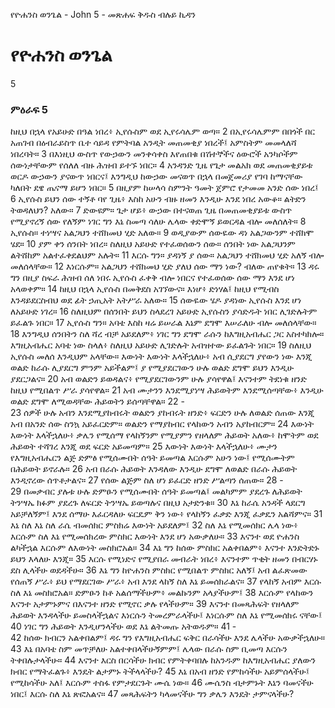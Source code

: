 ﻿
የዮሐንስ ወንጌል - John 5 - መጽሐፍ ቅዱስ ብሉይ ኪዳን
# የዮሐንስ ወንጌል
5
### ምዕራፍ 5
 ከዚህ በኋላ የአይሁድ በዓል ነበረ፥ ኢየሱስም ወደ ኢየሩሳሌም ወጣ።
2  በኢየሩሳሌምም በበጎች በር አጠገብ በዕብራይስጥ ቤተ ሳይዳ የምትባል አንዲት መጠመቂያ ነበረች፤ አምስትም መመላለሻ ነበረባት።
3  በእነዚህ ውስጥ የውኃውን መንቀሳቀስ እየጠበቁ በሽተኞችና ዕውሮች አንካሶችም ሰውነታቸውም የሰለለ ብዙ ሕዝብ ይተኙ ነበር።
4  አንዳንድ ጊዜ የጌታ መልአክ ወደ መጠመቂያይቱ ወርዶ ውኃውን ያናውጥ ነበርና፤ እንግዲህ ከውኃው መናወጥ በኋላ በመጀመሪያ የገባ ከማናቸው ካለበት ደዌ ጤናማ ይሆን ነበር።
5  በዚያም ከሠላሳ ስምንት ዓመት ጀምሮ የታመመ አንድ ሰው ነበረ፤
6  ኢየሱስ ይህን ሰው ተኝቶ ባየ ጊዜ፥ እስከ አሁን ብዙ ዘመን እንዲሁ እንደ ነበረ አውቆ። ልትድን ትወዳለህን? አለው።
7  ድውዩም። ጌታ ሆይ፥ ውኃው በተናወጠ ጊዜ በመጠመቂያይቱ ውስጥ የሚያኖረኝ ሰው የለኝም ነገር ግን እኔ ስመጣ ሳለሁ ሌላው ቀድሞኝ ይወርዳል ብሎ መለሰለት።
8  ኢየሱስ። ተነሣና አልጋህን ተሸክመህ ሂድ አለው።
9  ወዲያውም ሰውዬው ዳነ አልጋውንም ተሸክሞ ሄደ።
10  ያም ቀን ሰንበት ነበረ። ስለዚህ አይሁድ የተፈወሰውን ሰው። ሰንበት ነው አልጋህንም ልትሸከም አልተፈቀደልህም አሉት።
11  እርሱ ግን። ያዳነኝ ያ ሰው። አልጋህን ተሸክመህ ሂድ አለኝ ብሎ መለሰላቸው።
12  እነርሱም። አልጋህን ተሸክመህ ሂድ ያለህ ሰው ማን ነው? ብለው ጠየቁት።
13  ዳሩ ግን በዚያ ስፍራ ሕዝብ ሰለ ነበሩ ኢየሱስ ፈቀቅ ብሎ ነበርና የተፈወሰው ሰው ማን እንደ ሆነ አላወቀም።
14  ከዚህ በኋላ ኢየሱስ በመቅደስ አገኘውና። እነሆ፥ ድነሃል፤ ከዚህ የሚብስ እንዳይደርስብህ ወደ ፊት ኃጢአት አትሥራ አለው።
15  ሰውዬው ሄዶ ያዳነው ኢየሱስ እንደ ሆነ ለአይሁድ ነገረ።
16  ስለዚህም በሰንበት ይህን ስላደረገ አይሁድ ኢየሱስን ያሳድዱት ነበር ሊገድሉትም ይፈልጉ ነበር።
17  ኢየሱስ ግን። አባቴ እስከ ዛሬ ይሠራል እኔም ደግሞ እሠራለሁ ብሎ መለሰላቸው።
18  እንግዲህ ሰንበትን ስለ ሻረ ብቻ አይደለም፥ ነገር ግን ደግሞ ራሱን ከእግዚአብሔር ጋር አስተካክሎ። እግዚአብሔር አባቴ ነው ስላለ፥ ስለዚህ አይሁድ ሊገድሉት አብዝተው ይፈልጉት ነበር።
19  ስለዚህ ኢየሱስ መለሰ እንዲህም አላቸው። እውነት እውነት እላችኋለሁ፥ አብ ሲያደርግ ያየውን ነው እንጂ ወልድ ከራሱ ሊያደርግ ምንም አይችልም፤ ያ የሚያደርገውን ሁሉ ወልድ ደግሞ ይህን እንዲሁ ያደርጋልና።
20  አብ ወልድን ይወዳልና፥ የሚያደርገውንም ሁሉ ያሳየዋል፤ እናንተም ትደነቁ ዘንድ ከዚህ የሚበልጥ ሥራ ያሳየዋል።
21  አብ ሙታንን እንደሚያነሣ ሕይወትም እንደሚሰጣቸው፥ እንዲሁ ወልድ ደግሞ ለሚወዳቸው ሕይወትን ይሰጣቸዋል።
22 -  
23  ሰዎች ሁሉ አብን እንደሚያከብሩት ወልድን ያከብሩት ዘንድ፥ ፍርድን ሁሉ ለወልድ ሰጠው እንጂ አብ በአንድ ሰው ስንኳ አይፈርድም። ወልድን የማያከብር የላከውን አብን አያከብርም።
24  እውነት እውነት እላችኋለሁ፥ ቃሌን የሚሰማ የላከኝንም የሚያምን የዘላለም ሕይወት አለው፥ ከሞትም ወደ ሕይወት ተሻገረ እንጂ ወደ ፍርድ አይመጣም።
25  እውነት እውነት እላችኋለሁ፥ ሙታን የእግዚአብሔርን ልጅ ድምፅ የሚሰሙበት ሰዓት ይመጣል እርሱም አሁን ነው፤ የሚሰሙትም በሕይወት ይኖራሉ።
26  አብ በራሱ ሕይወት እንዳለው እንዲሁ ደግሞ ለወልድ በራሱ ሕይወት እንዲኖረው ሰጥቶታልና።
27  የሰው ልጅም ስለ ሆነ ይፈርድ ዘንድ ሥልጣን ሰጠው።
28 -  
29  በመቃብር ያሉቱ ሁሉ ድምፁን የሚሰሙበት ሰዓት ይመጣል፤ መልካምም ያደረጉ ለሕይወት ትንሣኤ ክፉም ያደረጉ ለፍርድ ትንሣኤ ይወጣሉና በዚህ አታድንቁ።
30  እኔ ከራሴ አንዳች ላደርግ አይቻለኝም፤ እንደ ሰማሁ እፈርዳለሁ ፍርዴም ቅን ነው፥ የላከኝን ፈቃድ እንጂ ፈቃዴን አልሻምና።
31  እኔ ስለ እኔ ስለ ራሴ ብመሰክር ምስክሬ እውነት አይደለም፤
32  ስለ እኔ የሚመሰክር ሌላ ነው፥ እርሱም ስለ እኔ የሚመሰክረው ምስክር እውነት እንደ ሆነ አውቃለሁ።
33  እናንተ ወደ ዮሐንስ ልካችኋል እርሱም ለእውነት መስክሮአል።
34  እኔ ግን ከሰው ምስክር አልቀበልም፥ እናንተ እንድትድኑ ይህን እላለሁ እንጂ።
35  እርሱ የሚነድና የሚያበራ መብራት ነበረ፥ እናንተም ጥቂት ዘመን በብርሃኑ ደስ ሊላችሁ ወደዳችሁ።
36  እኔ ግን ከዮሐንስ ምስክር የሚበልጥ ምስክር አለኝ፤ አብ ልፈጽመው የሰጠኝ ሥራ፥ ይህ የማደርገው ሥራ፥ አብ እንደ ላከኝ ስለ እኔ ይመሰክራልና።
37  የላከኝ አብም እርሱ ስለ እኔ መስክሮአል። ድምፁን ከቶ አልሰማችሁም፥ መልኩንም አላያችሁም፤
38  እርሱም የላከውን እናንተ አታምኑምና በእናንተ ዘንድ የሚኖር ቃሉ የላችሁም።
39  እናንተ በመጻሕፍት የዘላለም ሕይወት እንዳላችሁ ይመስላችኋልና እነርሱን ትመረምራላችሁ፤ እነርሱም ስለ እኔ የሚመሰክሩ ናቸው፤
40  ነገር ግን ሕይወት እንዲሆንላችሁ ወደ እኔ ልትመጡ አትወዱም።
41 -  
42  ከሰው ክብርን አልቀበልም፤ ዳሩ ግን የእግዚአብሔር ፍቅር በራሳችሁ እንደ ሌላችሁ አውቃችኋለሁ።
43  እኔ በአባቴ ስም መጥቻለሁ አልተቀበላችሁኝምም፤ ሌላው በራሱ ስም ቢመጣ እርሱን ትቀበሉታላችሁ።
44  እናንተ እርስ በርሳችሁ ክብር የምትቀባበሉ ከአንዱም ከእግዚአብሔር ያለውን ክብር የማትፈልጉ፥ እንዴት ልታምኑ ትችላላችሁ?
45  እኔ በአብ ዘንድ የምከሳችሁ አይምሰላችሁ፤ የሚከሳችሁ አለ፤ እርሱም ተስፋ የምታደርጉት ሙሴ ነው።
46  ሙሴንስ ብታምኑት እኔን ባመናችሁ ነበር፤ እርሱ ስለ እኔ ጽፎአልና።
47  መጻሕፍትን ካላመናችሁ ግን ቃሌን እንዴት ታምናላችሁ?

